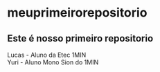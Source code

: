 # meuprimeirorepositorio
<h2>Este é nosso primeiro repositorio</h2>
Lucas - Aluno da Etec 1MIN
<br>
Yuri - Aluno Mono Sion do 1MIN
<div style="background-color:red;" width="100px" height="100px"></div>
